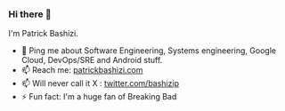 ### Hi there 👋

I'm Patrick Bashizi.

- 💬 Ping me about Software Engineering, Systems engineering, Google Cloud, DevOps/SRE and Android stuff.
-  📫 Reach me: [patrickbashizi.com](https://patrickbashizi)
-  📫 Will never call it X : [twitter.com/bashizip](https://twitter.com/bashizip)
- ⚡️ Fun fact: I'm a huge fan of Breaking Bad

